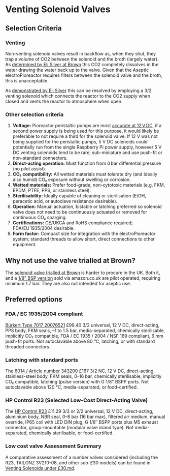 # Venting Solenoid Valves
## Selection Criteria
### Venting
Non-venting solenoid valves result in backflow as, when they shut, they trap a volume of CO2 between the solenoid and the broth (largely water).  As [determined by Eli Silver at Brown](../../Past%20research/Brown%20-%20Harris%20Lab/1.%20CO2%20backflow%20diagnosis%20-%20Eli%20Silver.md) this CO2 completely dissolves in the water drawing the water back up to the valve.  Given that the Aseptic electroPioreactor requires filters between the solenoid valve and the broth, this is unacceptable.  

As [demonstrated by Eli Silver](../../Past%20research/Brown%20-%20Harris%20Lab/2.%20Backflow%20testing%20with%20revised%20components%20-%20Eli%20Silver.md) this can be resolved by employing a 3/2 venting solenoid which connects the reactor to the CO2 supply when closed and vents the reactor to atmosphere when open.

### Other selection criteria
1. **Voltage:** Pioreactor peristaltic pumps are most [accurate at 12 V DC](https://pioreactor.com/products/peristaltic-pump?srsltid=AfmBOopqCva4IPJAFzWi4JB8_vKfOdVNGJQGYBdzjM64rJHtXwWiJc7H&utm_source=chatgpt.com), if a second power supply is being used for this purpose, it would likely be preferable to not require a third for the solenoid valve.  If 12 V was not being supplied for the peristaltic pumps, 5 V DC solenoids could potentially run from the single Raspberry Pi power supply, however 5 V DC venting solenoids tend to be rare, sub-miniature and use push-fit or non-standard connectors.
1. **Direct-acting operation:** Must function from 0 bar differential pressure (no pilot assist).
1. **CO₂ compatibility:** All wetted materials must tolerate dry (and ideally also humid) CO₂ exposure without swelling or corrosion.
1. **Wetted materials:** Prefer food-grade, non-cytotoxic materials (e.g. FKM, EPDM, PTFE, PPS, or stainless steel).
1. **Sterilisability:** Ideally capable of cleaning or sterilisation (EtOH, peracetic acid, or autoclave resistance desirable).
1. **Operation:** Manual actuation, bistable or latching preferred so solenoid valve does not need to be continuously actuated or removed for continuous CO₂ sparging.
1. **Certifications:** CE/UKCA and RoHS compliance required; FDA/EU 1935/2004 desirable.
1. **Form factor:** Compact size for integration with the electroPioreactor system; standard threads to allow short, direct connections to other equipment.

## Why not use the valve trialled at Brown?
The [solenoid valve trialled at Brown](https://a.co/d/0sMpHv1) is harder to procure in the UK. Both it, and a [1/8" BSP version](https://amzn.eu/d/7Ma3tM2) sold via amazon.co.uk are  pilot operated, requiring minimum 1.7 bar.  They are also not intended for aseptic use.

## Preferred options
### FDA / EC 1935/2004 compliant
[Bürkert Type 7017 20076521](https://www.burkert.co.uk/en/products/solenoid-valves/general-purpose-3-2-solenoids/20076521#technische-details) £99.40
3/2 universal, 12 V DC, direct-acting, PPS body, FKM seals, –1 to 1.5 bar, media-separated, chemically sterilisable, implicitly CO₂ compatible, FDA / EC 1935 / 2004 / NSF 169 compliant, 6 mm push-fit ports.
Not autoclavable above 80 °C, latching, or with standard threaded connectors.

### Latching with standard ports
The [6014 / Article number 343200](https://www.burkert.co.uk/en/products/process-and-control-valves/shut-off-valves-on-off/pneumatic-control/343200) £167
3/2 NC, 12 V DC, direct-acting, stainless-steel body, FKM seals, 0–16 bar, chemically sterilisable, implicitly CO₂ compatible, latching (pulse version) with G 1/8" BSPP ports.
Not autoclavable above 120 °C, media-separated, or food-certified.

### HP Control R23 (Selected Low-Cost Direct-Acting Valve)
The [HP Control R23](https://hpcontrol.uk/elektrozawor-r23-1-8-cala-2-lub-3-drogowy-laczony-w-grupy.html) £11.29
3/2 or 2/2 universal, 12 V DC, direct-acting, aluminium body, NBR seal, 0–8 bar (16 bar max), filtered air medium, manual override, IP65 coil with LED DIN plug, G 1/8″ BSPP ports plus M5 exhaust connector, group-mountable (modular valve island type).
Not media-separated, chemically sterilisable, or food-certified.

### Low cost valve Assessment Summary
A comparative assessment of a number valves considered (including the R23, TAILONZ 3V210-08, and other sub-£30 models) can be found in [Venting Solenoids under £30.md](Venting%20Solenoids%20under%20£30.md).
